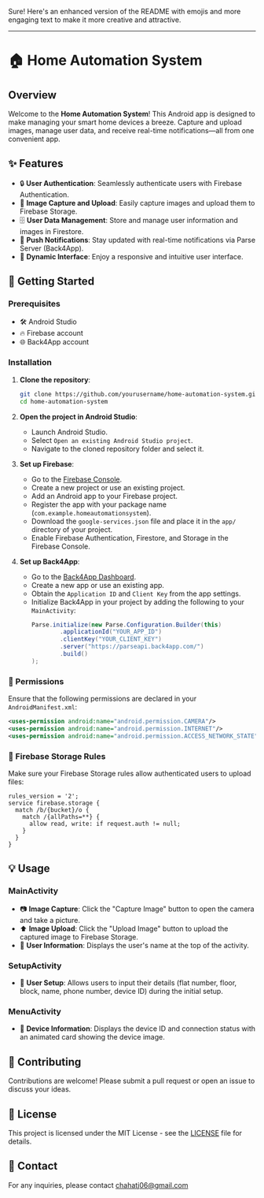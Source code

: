 Sure! Here's an enhanced version of the README with emojis and more engaging text to make it more creative and attractive.

---

# 🏠 Home Automation System

## Overview

Welcome to the **Home Automation System**! This Android app is designed to make managing your smart home devices a breeze. Capture and upload images, manage user data, and receive real-time notifications—all from one convenient app.

## ✨ Features

- 🔒 **User Authentication**: Seamlessly authenticate users with Firebase Authentication.
- 📸 **Image Capture and Upload**: Easily capture images and upload them to Firebase Storage.
- 🗄️ **User Data Management**: Store and manage user information and images in Firestore.
- 🔔 **Push Notifications**: Stay updated with real-time notifications via Parse Server (Back4App).
- 📱 **Dynamic Interface**: Enjoy a responsive and intuitive user interface.

## 🚀 Getting Started

### Prerequisites

- 🛠️ Android Studio
- 🔥 Firebase account
- 🌐 Back4App account

### Installation

1. **Clone the repository**:
   ```bash
   git clone https://github.com/yourusername/home-automation-system.git
   cd home-automation-system
   ```

2. **Open the project in Android Studio**:
   - Launch Android Studio.
   - Select `Open an existing Android Studio project`.
   - Navigate to the cloned repository folder and select it.

3. **Set up Firebase**:
   - Go to the [Firebase Console](https://console.firebase.google.com/).
   - Create a new project or use an existing project.
   - Add an Android app to your Firebase project.
   - Register the app with your package name (`com.example.homeautomationsystem`).
   - Download the `google-services.json` file and place it in the `app/` directory of your project.
   - Enable Firebase Authentication, Firestore, and Storage in the Firebase Console.

4. **Set up Back4App**:
   - Go to the [Back4App Dashboard](https://dashboard.back4app.com/).
   - Create a new app or use an existing app.
   - Obtain the `Application ID` and `Client Key` from the app settings.
   - Initialize Back4App in your project by adding the following to your `MainActivity`:
     ```java
     Parse.initialize(new Parse.Configuration.Builder(this)
             .applicationId("YOUR_APP_ID")
             .clientKey("YOUR_CLIENT_KEY")
             .server("https://parseapi.back4app.com/")
             .build()
     );
     ```

### 📜 Permissions

Ensure that the following permissions are declared in your `AndroidManifest.xml`:
```xml
<uses-permission android:name="android.permission.CAMERA"/>
<uses-permission android:name="android.permission.INTERNET"/>
<uses-permission android:name="android.permission.ACCESS_NETWORK_STATE"/>
```

### 📂 Firebase Storage Rules

Make sure your Firebase Storage rules allow authenticated users to upload files:
```plaintext
rules_version = '2';
service firebase.storage {
  match /b/{bucket}/o {
    match /{allPaths=**} {
      allow read, write: if request.auth != null;
    }
  }
}
```

## 💡 Usage

### MainActivity

- 📷 **Image Capture**: Click the "Capture Image" button to open the camera and take a picture.
- ⬆️ **Image Upload**: Click the "Upload Image" button to upload the captured image to Firebase Storage.
- 👤 **User Information**: Displays the user's name at the top of the activity.

### SetupActivity

- 📝 **User Setup**: Allows users to input their details (flat number, floor, block, name, phone number, device ID) during the initial setup.

### MenuActivity

- 📱 **Device Information**: Displays the device ID and connection status with an animated card showing the device image.

## 🤝 Contributing

Contributions are welcome! Please submit a pull request or open an issue to discuss your ideas.

## 📄 License

This project is licensed under the MIT License - see the [LICENSE](LICENSE) file for details.

## 📧 Contact

For any inquiries, please contact [chahatj06@gmail.com](mailto:chahatj06@gmail.com)
